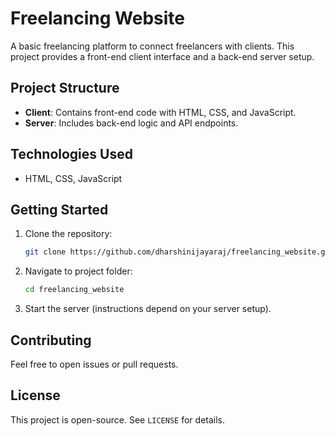 
# Freelancing Website

A basic freelancing platform to connect freelancers with clients. This project provides a front-end client interface and a back-end server setup.

## Project Structure

- **Client**: Contains front-end code with HTML, CSS, and JavaScript.
- **Server**: Includes back-end logic and API endpoints.

## Technologies Used

- HTML, CSS, JavaScript

## Getting Started

1. Clone the repository:
   ```bash
   git clone https://github.com/dharshinijayaraj/freelancing_website.git
   ```
2. Navigate to project folder:
   ```bash
   cd freelancing_website
   ```
3. Start the server (instructions depend on your server setup).

## Contributing

Feel free to open issues or pull requests.

## License

This project is open-source. See `LICENSE` for details.
